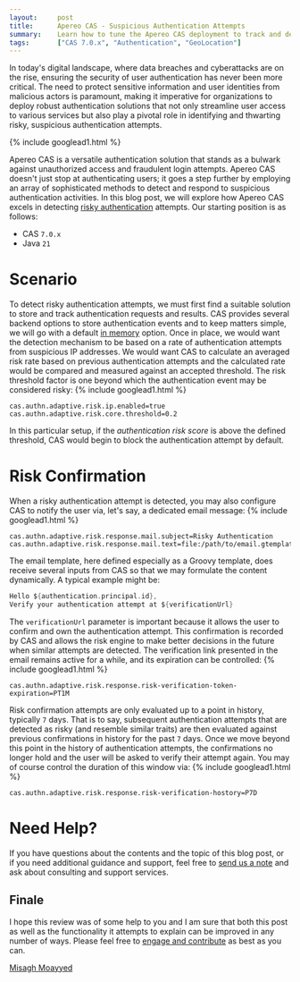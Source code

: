 ```yaml
---
layout:     post
title:      Apereo CAS - Suspicious Authentication Attempts
summary:    Learn how to tune the Apereo CAS deployment to track and detect risky authentication attempts based on a variety of factors, while allowing for follow-up configurations and verifications.
tags:       ["CAS 7.0.x", "Authentication", "GeoLocation"]
---
```


In today's digital landscape, where data breaches and cyberattacks are on the rise, ensuring the security of user authentication has never been more critical. The need to protect sensitive information and user identities from malicious actors is paramount, making it imperative for organizations to deploy robust authentication solutions that not only streamline user access to various services but also play a pivotal role in identifying and thwarting risky, suspicious authentication attempts.

{% include googlead1.html  %}

Apereo CAS is a versatile authentication solution that stands as a bulwark against unauthorized access and fraudulent login attempts. Apereo CAS doesn't just stop at authenticating users; it goes a step further by employing an array of sophisticated methods to detect and respond to suspicious authentication activities. In this blog post, we will explore how Apereo CAS excels in detecting [risky authentication][risk] attempts. Our starting position is as follows:

- CAS `7.0.x`
- Java `21`

# Scenario

To detect risky authentication attempts, we must first find a suitable solution to store and track authentication requests and results. CAS provides several backend options to store authentication events and to keep matters simple, we will go with a default [in memory][events] option. Once in place, we would want the detection mechanism to be based on a rate of authentication attempts from suspicious IP addresses. We would want CAS to calculate an averaged risk rate based on previous authentication attempts and the calculated rate would be compared and measured against an accepted threshold. The risk threshold factor is one beyond which the authentication event may be considered risky:
{% include googlead1.html  %}
```properties
cas.authn.adaptive.risk.ip.enabled=true
cas.authn.adaptive.risk.core.threshold=0.2
```

In this particular setup, if the *authentication risk score* is above the defined threshold, CAS would begin to block the authentication attempt by default.

# Risk Confirmation

When a risky authentication attempt is detected, you may also configure CAS to notify the user via, let's say, a dedicated email message:
{% include googlead1.html  %}
```properties
cas.authn.adaptive.risk.response.mail.subject=Risky Authentication
cas.authn.adaptive.risk.response.mail.text=file:/path/to/email.gtemplate
```

The email template, here defined especially as a Groovy template, does receive several inputs from CAS so that we may formulate the content dynamically. A typical example might be:

```groovy
Hello ${authentication.principal.id},
Verify your authentication attempt at ${verificationUrl}
```

The `verificationUrl` parameter is important because it allows the user to confirm and own the authentication attempt. This confirmation is recorded by CAS and allows the risk engine to make better decisions in the future when similar attempts are detected. The verification link presented in the email remains active for a while, and its expiration can be controlled:
{% include googlead1.html  %}
```properties
cas.authn.adaptive.risk.response.risk-verification-token-expiration=PT1M
```

Risk confirmation attempts are only evaluated up to a point in history, typically `7` days. That is to say, subsequent authentication attempts that are detected as risky (and resemble similar traits) are then evaluated against previous confirmations in history for the past `7` days. Once we move beyond this point in the history of authentication attempts, the confirmations no longer hold and the user will be asked to verify their attempt again. You may of course control the duration of this window via:
{% include googlead1.html  %}
```properties
cas.authn.adaptive.risk.response.risk-verification-hostory=P7D
```

# Need Help?

If you have questions about the contents and the topic of this blog post, or if you need additional guidance and support, feel free to [send us a note](/#contact-section-header) and ask about consulting and support services.

## Finale

I hope this review was of some help to you and I am sure that both this post as well as the functionality it attempts to explain can be improved in any number of ways. Please feel free to [engage and contribute](https://apereo.github.io/cas/developer/Contributor-Guidelines.html) as best as you can.

[Misagh Moayyed](https://fawnoos.com)

[events]: https://apereo.github.io/cas/development/authentication/Configuring-Authentication-Events.html
[risk]: https://apereo.github.io/cas/development/authentication/Configuring-RiskBased-Authentication.html
